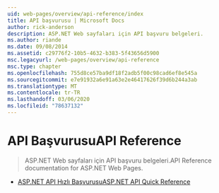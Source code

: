 ```yaml
---
uid: web-pages/overview/api-reference/index
title: API başvurusu | Microsoft Docs
author: rick-anderson
description: ASP.NET Web sayfaları için API başvuru belgeleri.
ms.author: riande
ms.date: 09/08/2014
ms.assetid: c29776f2-10b5-4632-b383-5f43656d5900
msc.legacyurl: /web-pages/overview/api-reference
msc.type: chapter
ms.openlocfilehash: 755d8ce57ba9df18f2adb5f00c98cad6ef8e545a
ms.sourcegitcommit: e7e91932a6e91a63e2e46417626f39d6b244a3ab
ms.translationtype: MT
ms.contentlocale: tr-TR
ms.lasthandoff: 03/06/2020
ms.locfileid: "78637132"
---
```

# <a name="api-reference"></a><span data-ttu-id="c3f5d-103">API Başvurusu</span><span class="sxs-lookup"><span data-stu-id="c3f5d-103">API Reference</span></span>

> <span data-ttu-id="c3f5d-104">ASP.NET Web sayfaları için API başvuru belgeleri.</span><span class="sxs-lookup"><span data-stu-id="c3f5d-104">API Reference documentation for ASP.NET Web Pages.</span></span>

- [<span data-ttu-id="c3f5d-105">ASP.NET API Hızlı Başvurusu</span><span class="sxs-lookup"><span data-stu-id="c3f5d-105">ASP.NET API Quick Reference</span></span>](asp-net-web-pages-api-reference.md)
